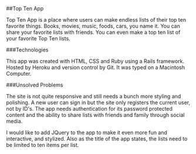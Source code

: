 ##Top Ten App

Top Ten App is a place where users can make endless lists of their top ten favorite things. Books, movies, music, foods, cars, you name it. You can share your favorite lists with friends. You can even make a  top ten list of your favorite Top Ten lists.

###Technologies 

This app was created with HTML, CSS and Ruby using a Rails framework. Hosted by Heroku and version control by Git. It was typed on a Macintosh Computer.

###Unsolved Problems

The site is not quite responsive and still needs a bunch more styling and polishing. A new user can sign in but the site only registers the current user, not by ID's. The app needs authentication for its password protected content and the ability to share lists with friends and family through social media. 

I would like to add JQuery to the app to make it even more fun and interactive, and stylized. Also as the title of the app states, the lists need to be limited to ten items per list. 
